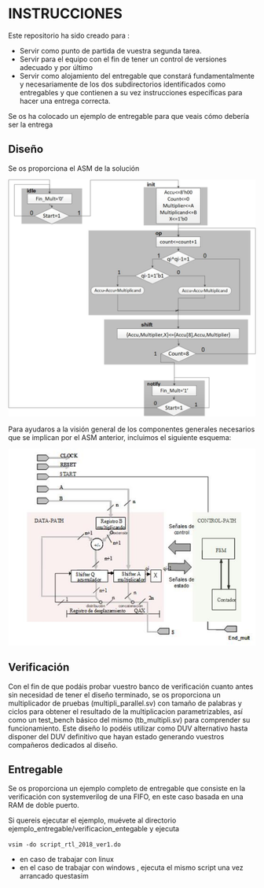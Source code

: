 # INSTRUCCIONES



Este repositorio ha sido creado para :
- Servir como punto de partida de vuestra segunda tarea. 
- Servir para el equipo con el fin de tener un control de versiones adecuado y por último 
- Servir como alojamiento del entregable que constará fundamentalmente y necesariamente de los dos subdirectorios identificados como entregables y que contienen a su vez instrucciones específicas para hacer una entrega correcta.

Se os ha colocado un ejemplo de entregable para que veais cómo debería ser la entrega

## Diseño
Se os proporciona el ASM de la solución

![ASM](imagenes/ASM_booth.jpg) 

Para ayudaros a la visión general de los componentes generales necesarios que se implican por el ASM anterior, incluimos el siguiente esquema:

![Esquema](imagenes/ESQUEMA_booth.jpg) 

## Verificación

Con el fin de que podáis probar vuestro banco de verificación cuanto antes  sin necesidad de tener el diseño terminado, se os proporciona  un multiplicador de pruebas (multipli_parallel.sv) con tamaño de palabras y ciclos para obtener el resultado de la multiplicacion parametrizables, así como  un test_bench básico del mismo (tb_multipli.sv) para comprender su funcionamiento. Este diseño lo podéis utilizar como DUV alternativo hasta disponer del DUV definitivo que hayan estado generando vuestros compañeros dedicados al diseño.

 

## Entregable

Se os proporciona un ejemplo completo de entregable que consiste en la verificación con systemverilog de una FIFO, en este caso basada en una RAM de doble puerto.

Si quereis ejecutar el ejemplo, muévete al directorio ejemplo_entregable/verificacion_entegable y ejecuta

` vsim -do script_rtl_2018_ver1.do `

- en caso de trabajar con linux
- en el caso de trabajar con windows , ejecuta el mismo script una vez arrancado questasim



